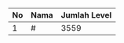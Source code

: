 | No | Nama            | Jumlah Level |
|----|-----------------|--------------|
| 1  | #    |    3559        |
